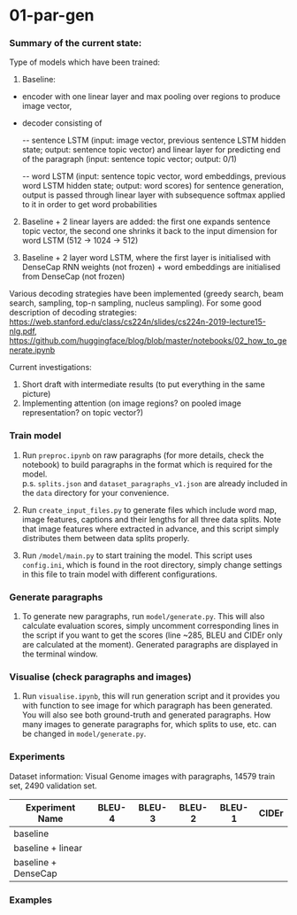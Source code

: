 # 01-par-gen

### Summary of the current state:

Type of models which have been trained:
1. Baseline:
- encoder with one linear layer and max pooling over regions to produce image vector,
- decoder consisting of

  -- sentence LSTM (input: image vector, previous sentence LSTM hidden state; output: sentence topic vector) and linear layer for predicting end of the paragraph (input: sentence topic vector; output: 0/1)
  
  -- word LSTM (input: sentence topic vector, word embeddings, previous word LSTM hidden state; output: word scores) for sentence generation, output is passed through linear layer with subsequence softmax applied to it in order to get word probabilities
  
2. Baseline + 2 linear layers are added: the first one expands sentence topic vector, the second one shrinks it back to the input dimension for word LSTM (512 -> 1024 -> 512)

3. Baseline + 2 layer word LSTM, where the first layer is initialised with DenseCap RNN weights (not frozen) + word embeddings are initialised from DenseCap (not frozen)

Various decoding strategies have been implemented (greedy search, beam search, sampling, top-n sampling, nucleus sampling). For some good description of decoding strategies: https://web.stanford.edu/class/cs224n/slides/cs224n-2019-lecture15-nlg.pdf, https://github.com/huggingface/blog/blob/master/notebooks/02_how_to_generate.ipynb

Current investigations:
1. Short draft with intermediate results (to put everything in the same picture)
2. Implementing attention (on image regions? on pooled image representation? on topic vector?)

### Train model

1. Run `preproc.ipynb` on raw paragraphs (for more details, check the notebook) to build paragraphs in the format which is required for the model.\
  p.s. `splits.json` and `dataset_paragraphs_v1.json` are already included in the `data` directory for your convenience.

2. Run `create_input_files.py` to generate files which include word map, image features, captions and their lengths for all three data splits. Note that image features where extracted in advance, and this script simply distributes them between data splits properly.

3. Run `/model/main.py` to start training the model. This script uses `config.ini`, which is found in the root directory, simply change settings in this file to train model with different configurations.

### Generate paragraphs

1. To generate new paragraphs, run `model/generate.py`. This will also calculate evaluation scores, simply uncomment corresponding lines in the script if you want to get the scores (line ~285, BLEU and CIDEr only are calculated at the moment). Generated paragraphs are displayed in the terminal window.

### Visualise (check paragraphs and images)

1. Run `visualise.ipynb`, this will run generation script and it provides you with function to see image for which paragraph has been generated. You will also see both ground-truth and generated paragraphs. How many images to generate paragraphs for, which splits to use, etc. can be changed in `model/generate.py`.

### Experiments

Dataset information:
Visual Genome images with paragraphs, 14579 train set, 2490 validation set.

| Experiment Name      | BLEU-4 | BLEU-3 | BLEU-2 | BLEU-1 | CIDEr |
|----------------------|--------|--------|--------|--------|-------|
|  baseline            |
|  baseline + linear   |
|  baseline + DenseCap | 

### Examples



